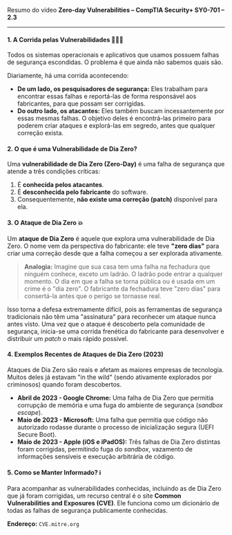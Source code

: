 Resumo do vídeo **Zero-day Vulnerabilities – CompTIA Security+ SY0-701 – 2.3**

---

#### **1. A Corrida pelas Vulnerabilidades 🏃‍♂️💨**

Todos os sistemas operacionais e aplicativos que usamos possuem falhas de segurança escondidas. O problema é que ainda não sabemos quais são.

Diariamente, há uma corrida acontecendo:
* **De um lado, os pesquisadores de segurança:** Eles trabalham para encontrar essas falhas e reportá-las de forma responsável aos fabricantes, para que possam ser corrigidas.
* **Do outro lado, os atacantes:** Eles também buscam incessantemente por essas mesmas falhas. O objetivo deles é encontrá-las primeiro para poderem criar ataques e explorá-las em segredo, antes que qualquer correção exista.

#### **2. O que é uma Vulnerabilidade de Dia Zero?**

Uma **vulnerabilidade de Dia Zero (Zero-Day)** é uma falha de segurança que atende a três condições críticas:

1.  É **conhecida pelos atacantes**.
2.  É **desconhecida pelo fabricante** do software.
3.  Consequentemente, **não existe uma correção (patch)** disponível para ela.

#### **3. O Ataque de Dia Zero 💥**

Um **ataque de Dia Zero** é aquele que explora uma vulnerabilidade de Dia Zero. O nome vem da perspectiva do fabricante: ele teve **"zero dias"** para criar uma correção desde que a falha começou a ser explorada ativamente.

> **Analogia:** Imagine que sua casa tem uma falha na fechadura que ninguém conhece, exceto um ladrão. O ladrão pode entrar a qualquer momento. O dia em que a falha se torna pública ou é usada em um crime é o "dia zero". O fabricante da fechadura teve "zero dias" para consertá-la antes que o perigo se tornasse real.

Isso torna a defesa extremamente difícil, pois as ferramentas de segurança tradicionais não têm uma "assinatura" para reconhecer um ataque nunca antes visto. Uma vez que o ataque é descoberto pela comunidade de segurança, inicia-se uma corrida frenética do fabricante para desenvolver e distribuir um *patch* o mais rápido possível.

#### **4. Exemplos Recentes de Ataques de Dia Zero (2023)**

Ataques de Dia Zero são reais e afetam as maiores empresas de tecnologia. Muitos deles já estavam "in the wild" (sendo ativamente explorados por criminosos) quando foram descobertos.

* **Abril de 2023 - Google Chrome:** Uma falha de Dia Zero que permitia corrupção de memória e uma fuga do ambiente de segurança (*sandbox escape*).
* **Maio de 2023 - Microsoft:** Uma falha que permitia que código não autorizado rodasse durante o processo de inicialização segura (UEFI Secure Boot).
* **Maio de 2023 - Apple (iOS e iPadOS):** Três falhas de Dia Zero distintas foram corrigidas, permitindo fuga do *sandbox*, vazamento de informações sensíveis e execução arbitrária de código.

#### **5. Como se Manter Informado? ℹ️**

Para acompanhar as vulnerabilidades conhecidas, incluindo as de Dia Zero que já foram corrigidas, um recurso central é o site **Common Vulnerabilities and Exposures (CVE)**. Ele funciona como um dicionário de todas as falhas de segurança publicamente conhecidas.

**Endereço:** `CVE.mitre.org`
